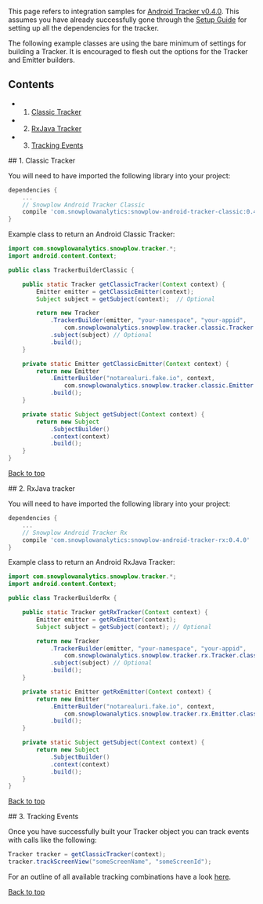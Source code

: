 <a name="top" />

This page refers to integration samples for [Android Tracker v0.4.0][android-tracker].  This assumes you have already successfully gone through the [Setup Guide][setup-guide] for setting up all the dependencies for the tracker.

The following example classes are using the bare minimum of settings for building a Tracker.  It is encouraged to flesh out the options for the Tracker and Emitter builders.

## Contents

- 1. [Classic Tracker](#classic)
- 2. [RxJava Tracker](#rx-java)
- 3. [Tracking Events](#events)

<a name="classic" />
## 1. Classic Tracker

You will need to have imported the following library into your project:

```groovy
dependencies {
    ...
    // Snowplow Android Tracker Classic
    compile 'com.snowplowanalytics:snowplow-android-tracker-classic:0.4.0'
}
```

Example class to return an Android Classic Tracker:

```java
import com.snowplowanalytics.snowplow.tracker.*;
import android.content.Context;

public class TrackerBuilderClassic {

    public static Tracker getClassicTracker(Context context) {
        Emitter emitter = getClassicEmitter(context);
        Subject subject = getSubject(context);  // Optional

        return new Tracker
            .TrackerBuilder(emitter, "your-namespace", "your-appid",
                com.snowplowanalytics.snowplow.tracker.classic.Tracker.class)
            .subject(subject) // Optional
            .build();
    }

    private static Emitter getClassicEmitter(Context context) {
        return new Emitter
            .EmitterBuilder("notarealuri.fake.io", context,
                com.snowplowanalytics.snowplow.tracker.classic.Emitter.class)
            .build();
    }

    private static Subject getSubject(Context context) {
        return new Subject
            .SubjectBuilder()
            .context(context)
            .build();
    }
}
```

[Back to top](#top)

<a name="rx-java" />
## 2. RxJava tracker

You will need to have imported the following library into your project:

```groovy
dependencies {
    ...
    // Snowplow Android Tracker Rx
    compile 'com.snowplowanalytics:snowplow-android-tracker-rx:0.4.0'
}
```

Example class to return an Android RxJava Tracker:

```java
import com.snowplowanalytics.snowplow.tracker.*;
import android.content.Context;

public class TrackerBuilderRx {

    public static Tracker getRxTracker(Context context) {
        Emitter emitter = getRxEmitter(context);
        Subject subject = getSubject(context); // Optional

        return new Tracker
            .TrackerBuilder(emitter, "your-namespace", "your-appid",
                com.snowplowanalytics.snowplow.tracker.rx.Tracker.class)
            .subject(subject) // Optional
            .build();
    }

    private static Emitter getRxEmitter(Context context) {
        return new Emitter
            .EmitterBuilder("notarealuri.fake.io", context,
                com.snowplowanalytics.snowplow.tracker.rx.Emitter.class)
            .build();
    }

    private static Subject getSubject(Context context) {
        return new Subject
            .SubjectBuilder()
            .context(context)
            .build();
    }
}
```

[Back to top](#top)

<a name="events" />
## 3. Tracking Events

Once you have successfully built your Tracker object you can track events with calls like the following:

```java
Tracker tracker = getClassicTracker(context);
tracker.trackScreenView("someScreenName", "someScreenId");
```

For an outline of all available tracking combinations have a look [here][demo-app-track-events].

[Back to top](#top)

[android-tracker]: https://github.com/snowplow/snowplow/wiki/Android-Tracker-0.4.0
[setup-guide]: https://github.com/snowplow/snowplow/wiki/Android-Tracker-Setup-0.4.0
[demo-app-track-events]: https://raw.githubusercontent.com/snowplow/snowplow-android-tracker/0.4.0/snowplow-demo-app/src/main/java/com/snowplowanalytics/snowplowtrackerdemo/utils/TrackerEvents.java
